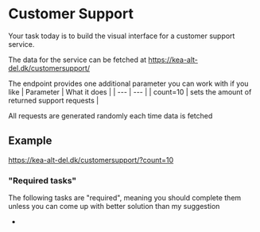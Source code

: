 # Customer Support
Your task today is to build the visual interface for a customer support service.

The data for the service can be fetched at https://kea-alt-del.dk/customersupport/

The endpoint provides one additional parameter you can work with if you like
| Parameter | What it does |
| --- | --- |
| count=10 | sets the amount of returned support requests |

All requests are generated randomly each time data is fetched
## Example
https://kea-alt-del.dk/customersupport/?count=10

### "Required tasks"
The following tasks are "required", meaning you should complete them unless you can come up with better solution than my suggestion

* 
